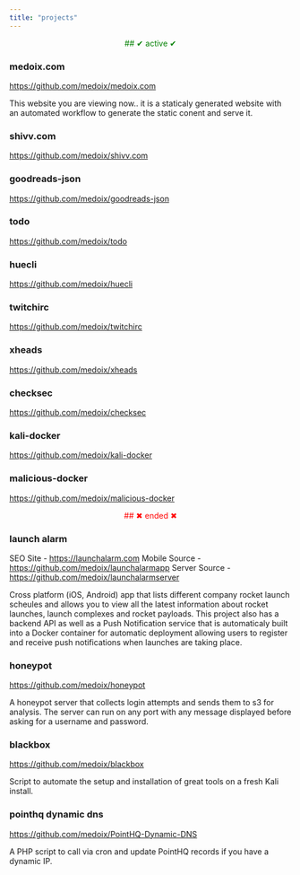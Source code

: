 ```yaml
---
title: "projects"
---
```


<div class="wrapper" markdown="1" style="text-align: center; color: green;">
## ✔ active ✔
</div>
  
### medoix.com
https://github.com/medoix/medoix.com
  
This website you are viewing now.. it is a staticaly generated website with
an automated workflow to generate the static conent and serve it.

### shivv.com
https://github.com/medoix/shivv.com
  

### goodreads-json
https://github.com/medoix/goodreads-json

### todo
https://github.com/medoix/todo

### huecli
https://github.com/medoix/huecli

### twitchirc
https://github.com/medoix/twitchirc

### xheads
https://github.com/medoix/xheads

### checksec
https://github.com/medoix/checksec

### kali-docker
https://github.com/medoix/kali-docker

### malicious-docker
https://github.com/medoix/malicious-docker

<div class="wrapper" markdown="1" style="text-align: center; color: red;">
## ✖ ended ✖
</div>
  
### launch alarm
SEO Site - https://launchalarm.com
Mobile Source - https://github.com/medoix/launchalarmapp
Server Source - https://github.com/medoix/launchalarmserver
  
Cross platform (iOS, Android) app that lists different company rocket launch
scheules and allows you to view all the latest information about rocket launches,
launch complexes and rocket payloads.
This project also has a backend API as well as a Push Notification service that is
automaticaly built into a Docker container for automatic deployment allowing users
to register and receive push notifications when launches are taking place.

### honeypot
https://github.com/medoix/honeypot
  
A honeypot server that collects login attempts and sends them to s3 for analysis.
The server can run on any port with any message displayed before asking for a
username and password.

### blackbox
https://github.com/medoix/blackbox
  
Script to automate the setup and installation of great tools on a fresh Kali install.

### pointhq dynamic dns
https://github.com/medoix/PointHQ-Dynamic-DNS
  
A PHP script to call via cron and update PointHQ records if you have a dynamic IP.
